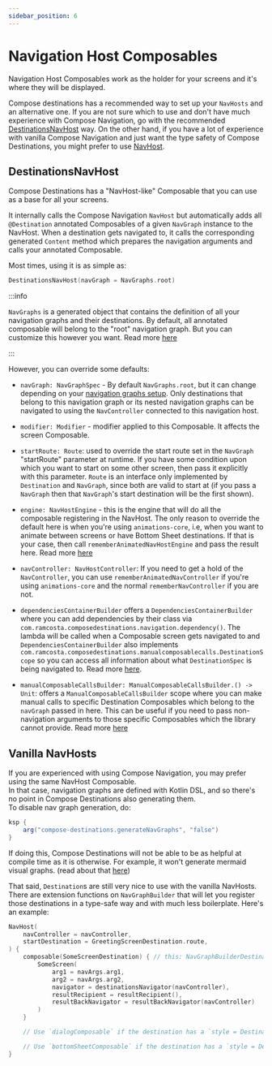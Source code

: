 ```yaml
---
sidebar_position: 6
---
```


# Navigation Host Composables

Navigation Host Composables work as the holder for your screens and it's where they will be displayed.

Compose destinations has a recommended way to set up your `NavHosts` and an alternative one. If you are not sure which to use and don't have much experience with Compose Navigation, go with the recommended [DestinationsNavHost](#destinationsnavhost-) way. On the other hand, if you have a lot of experience with vanilla Compose Navigation and just want the type safety of Compose Destinations, you might prefer to use [NavHost](#vanilla-navhosts).

## DestinationsNavHost 

Compose Destinations has a "NavHost-like" Composable that you can use as a base for all your screens.

It internally calls the Compose Navigation `NavHost` but automatically adds all `@Destination` annotated Composables of a given `NavGraph` instance to the NavHost. When a destination gets navigated to, it calls the corresponding generated `Content` method which prepares the navigation arguments and calls your annotated Composable.

Most times, using it is as simple as:

```kotlin
DestinationsNavHost(navGraph = NavGraphs.root)
```

:::info

`NavGraphs` is a generated object that contains the definition of all your navigation graphs and their destinations. By default, all annotated composable will belong to the "root" navigation graph. But you can customize this however you want. Read more [here](defining-navgraphs)

:::

However, you can override some defaults:

- `navGraph: NavGraphSpec` - By default `NavGraphs.root`, but it can change depending on your [navigation graphs setup](defining-navgraphs). Only destinations that belong to this navigation graph or its nested navigation graphs can be navigated to using the `NavController` connected to this navigation host.

- `modifier: Modifier` - modifier applied to this Composable. It affects the screen Composable.

- `startRoute: Route`: used to override the start route set in the `NavGraph` "startRoute" parameter at runtime. If you have some condition upon which you want to start on some other screen, then pass it explicitly with this parameter. `Route` is an interface only implemented by `Destination` and `NavGraph`, since both are valid to start at (if you pass a `NavGraph` then that `NavGraph`'s start destination will be the first shown).

- `engine: NavHostEngine` - this is the engine that will do all the composable registering in the NavHost. The only reason to override the default here is when you're using `animations-core`, i.e, when you want to animate between screens or have Bottom Sheet destinations. If that is your case, then call `rememberAnimatedNavHostEngine` and pass the result here. Read more [here](styles-and-animations)

- `navController: NavHostController`: If you need to get a hold of the `NavController`, you can use `rememberAnimatedNavController` if you're using `animations-core` and the normal `rememberNavController` if you are not.

- `dependenciesContainerBuilder` offers a `DependenciesContainerBuilder` where you can add dependencies by their class via `com.ramcosta.composedestinations.navigation.dependency()`. The lambda will be called when a Composable screen gets navigated to and `DependenciesContainerBuilder` also implements `com.ramcosta.composedestinations.manualcomposablecalls.DestinationScope` so you can access all information about what `DestinationSpec` is being navigated to. Read more [here](arguments/nav-host-parameters#use-dependenciescontainerbuilder-to-prepare-dependencies).

- `manualComposableCallsBuilder: ManualComposableCallsBuilder.() -> Unit`: offers a `ManualComposableCallsBuilder` scope where you can
make manual calls to specific Destination Composables which belong to the `navGraph` passed in here. This can be useful if you need to pass non-navigation arguments to those specific Composables which the library cannot provide. Read more [here](arguments/nav-host-parameters)

## Vanilla NavHosts

If you are experienced with using Compose Navigation, you may prefer using the same NavHost Composable.   
In that case, navigation graphs are defined with Kotlin DSL, and so there's no point in Compose Destinations also generating them.  
To disable nav graph generation, do:

```gradle
ksp {
    arg("compose-destinations.generateNavGraphs", "false")
}
```

If doing this, Compose Destinations will not be able to be as helpful at compile time as it is otherwise.
For example, it won't generate mermaid visual graphs. (read about that [here](defining-navgraphs#visualisation-and-documentation))

That said, `Destination`s are still very nice to use with the vanilla NavHosts. There are extension functions on `NavGraphBuilder` that will let you register those destinations in a type-safe way and with much less boilerplate.
Here's an example:

```kotlin
NavHost(
    navController = navController,
    startDestination = GreetingScreenDestination.route,
) {
    composable(SomeScreenDestination) { // this: NavGraphBuilderDestinationScope<SomeScreenDestination.NavArgs>
        SomeScreen(
            arg1 = navArgs.arg1,
            arg2 = navArgs.arg2,
            navigator = destinationsNavigator(navController),
            resultRecipient = resultRecipient(),
            resultBackNavigator = resultBackNavigator(navController)
        )
    }

    // Use `dialogComposable` if the destination has a `style = DestinationStyle.Dialog::class` or subclass

    // Use `bottomSheetComposable` if the destination has a `style = DestinationStyleBottomSheet::class`
}
```
